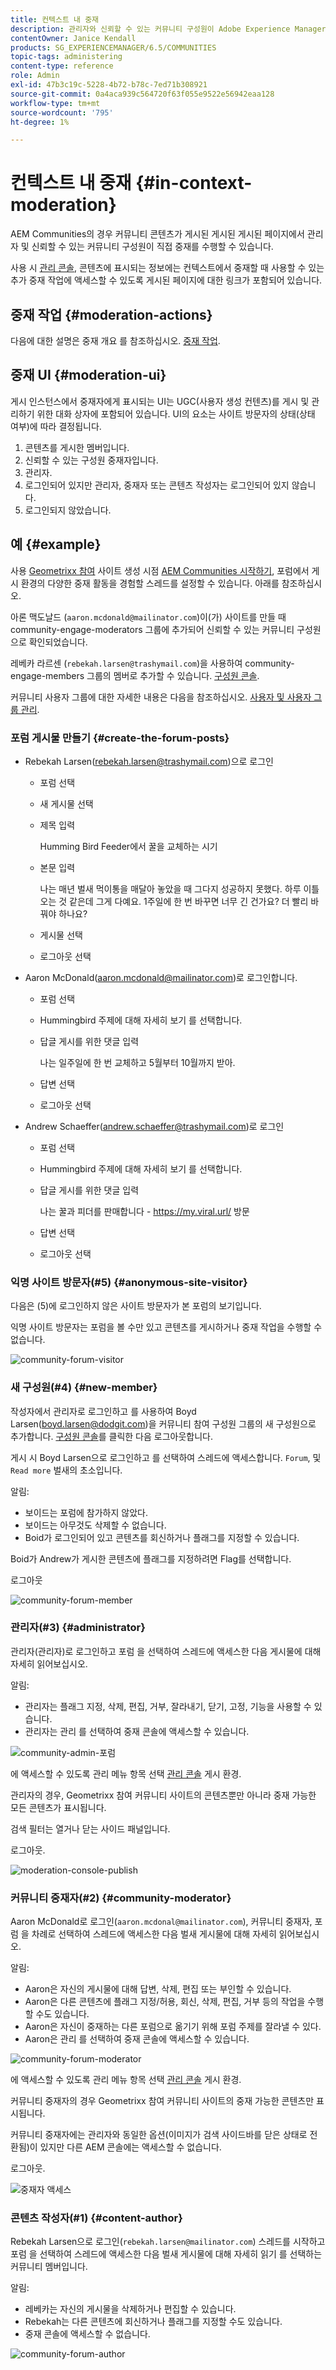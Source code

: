 ```yaml
---
title: 컨텍스트 내 중재
description: 관리자와 신뢰할 수 있는 커뮤니티 구성원이 Adobe Experience Manager 커뮤니티에서 중재자 작업을 수행하는 방법에 대해 알아봅니다.
contentOwner: Janice Kendall
products: SG_EXPERIENCEMANAGER/6.5/COMMUNITIES
topic-tags: administering
content-type: reference
role: Admin
exl-id: 47b3c19c-5228-4b72-b78c-7ed71b308921
source-git-commit: 0a4aca939c564720f63f055e9522e56942eaa128
workflow-type: tm+mt
source-wordcount: '795'
ht-degree: 1%

---
```


# 컨텍스트 내 중재 {#in-context-moderation}

AEM Communities의 경우 커뮤니티 콘텐츠가 게시된 게시된 게시된 페이지에서 관리자 및 신뢰할 수 있는 커뮤니티 구성원이 직접 중재를 수행할 수 있습니다.

사용 시 [관리 콘솔](moderation.md), 콘텐츠에 표시되는 정보에는 컨텍스트에서 중재할 때 사용할 수 있는 추가 중재 작업에 액세스할 수 있도록 게시된 페이지에 대한 링크가 포함되어 있습니다.

## 중재 작업 {#moderation-actions}

다음에 대한 설명은 중재 개요 를 참조하십시오. [중재 작업](moderate-ugc.md#moderation-actions).

## 중재 UI {#moderation-ui}

게시 인스턴스에서 중재자에게 표시되는 UI는 UGC(사용자 생성 컨텐츠)를 게시 및 관리하기 위한 대화 상자에 포함되어 있습니다. UI의 요소는 사이트 방문자의 상태(상태 여부)에 따라 결정됩니다.

1. 콘텐츠를 게시한 멤버입니다.
1. 신뢰할 수 있는 구성원 중재자입니다.
1. 관리자.
1. 로그인되어 있지만 관리자, 중재자 또는 콘텐츠 작성자는 로그인되어 있지 않습니다.
1. 로그인되지 않았습니다.

## 예 {#example}

사용 [Geometrixx 참여](http://localhost:4503/content/sites/engage/en.html) 사이트 생성 시점 [AEM Communities 시작하기](getting-started.md), 포럼에서 게시 환경의 다양한 중재 활동을 경험할 스레드를 설정할 수 있습니다. 아래를 참조하십시오.

아론 맥도날드 (`aaron.mcdonald@mailinator.com`)이(가) 사이트를 만들 때 community-engage-moderators 그룹에 추가되어 신뢰할 수 있는 커뮤니티 구성원으로 확인되었습니다.

레베카 라르센 (`rebekah.larsen@trashymail.com`)을 사용하여 community-engage-members 그룹의 멤버로 추가할 수 있습니다. [구성원 콘솔](members.md).

커뮤니티 사용자 그룹에 대한 자세한 내용은 다음을 참조하십시오. [사용자 및 사용자 그룹 관리](users.md).

### 포럼 게시물 만들기 {#create-the-forum-posts}

* Rebekah Larsen(rebekah.larsen@trashymail.com)으로 로그인

   * 포럼 선택
   * 새 게시물 선택
   * 제목 입력

     Humming Bird Feeder에서 꿀을 교체하는 시기

   * 본문 입력

     나는 매년 벌새 먹이통을 매달아 놓았을 때 그다지 성공하지 못했다. 하루 이틀 오는 것 같은데 그게 다예요. 1주일에 한 번 바꾸면 너무 긴 건가요? 더 빨리 바꿔야 하나요?

   * 게시물 선택
   * 로그아웃 선택

* Aaron McDonald(aaron.mcdonald@mailinator.com)로 로그인합니다.

   * 포럼 선택
   * Hummingbird 주제에 대해 자세히 보기 를 선택합니다.
   * 답글 게시를 위한 댓글 입력

     나는 일주일에 한 번 교체하고 5월부터 10월까지 받아.

   * 답변 선택
   * 로그아웃 선택

* Andrew Schaeffer(andrew.schaeffer@trashymail.com)로 로그인

   * 포럼 선택
   * Hummingbird 주제에 대해 자세히 보기 를 선택합니다.
   * 답글 게시를 위한 댓글 입력

     나는 꿀과 피더를 판매합니다 - https://my.viral.url/ 방문

   * 답변 선택
   * 로그아웃 선택

### 익명 사이트 방문자(#5) {#anonymous-site-visitor}

다음은 (5)에 로그인하지 않은 사이트 방문자가 본 포럼의 보기입니다.

익명 사이트 방문자는 포럼을 볼 수만 있고 콘텐츠를 게시하거나 중재 작업을 수행할 수 없습니다.

![community-forum-visitor](assets/community-forum-visitor.png)

### 새 구성원(#4) {#new-member}

작성자에서 관리자로 로그인하고 를 사용하여 Boyd Larsen(boyd.larsen@dodgit.com)을 커뮤니티 참여 구성원 그룹의 새 구성원으로 추가합니다. [구성원 콘솔](members.md)를 클릭한 다음 로그아웃합니다.

게시 시 Boyd Larsen으로 로그인하고 를 선택하여 스레드에 액세스합니다. `Forum`, 및 `Read more` 벌새의 초소입니다.

알림:

* 보이드는 포럼에 참가하지 않았다.
* 보이드는 아무것도 삭제할 수 없습니다.
* Boid가 로그인되어 있고 콘텐츠를 회신하거나 플래그를 지정할 수 있습니다.

Boid가 Andrew가 게시한 콘텐츠에 플래그를 지정하려면 Flag를 선택합니다.

로그아웃

![community-forum-member](assets/community-forum-member.png)

### 관리자(#3) {#administrator}

관리자(관리자)로 로그인하고 포럼 을 선택하여 스레드에 액세스한 다음 게시물에 대해 자세히 읽어보십시오.

알림:

* 관리자는 플래그 지정, 삭제, 편집, 거부, 잘라내기, 닫기, 고정, 기능을 사용할 수 있습니다.
* 관리자는 관리 를 선택하여 중재 콘솔에 액세스할 수 있습니다.

![community-admin-포럼](assets/community-admin-forum.png)

에 액세스할 수 있도록 관리 메뉴 항목 선택 [관리 콘솔](moderation.md) 게시 환경.

관리자의 경우, Geometrixx 참여 커뮤니티 사이트의 콘텐츠뿐만 아니라 중재 가능한 모든 콘텐츠가 표시됩니다.

검색 필터는 열거나 닫는 사이드 패널입니다.

로그아웃.

![moderation-console-publish](assets/moderation-console-publish.png)

### 커뮤니티 중재자(#2) {#community-moderator}

Aaron McDonald로 로그인(`aaron.mcdonal@mailinator.com`), 커뮤니티 중재자, 포럼 을 차례로 선택하여 스레드에 액세스한 다음 벌새 게시물에 대해 자세히 읽어보십시오.

알림:

* Aaron은 자신의 게시물에 대해 답변, 삭제, 편집 또는 부인할 수 있습니다.
* Aaron은 다른 콘텐츠에 플래그 지정/허용, 회신, 삭제, 편집, 거부 등의 작업을 수행할 수도 있습니다.
* Aaron은 자신이 중재하는 다른 포럼으로 옮기기 위해 포럼 주제를 잘라낼 수 있다.
* Aaron은 관리 를 선택하여 중재 콘솔에 액세스할 수 있습니다.

![community-forum-moderator](assets/community-forum-moderator.png)

에 액세스할 수 있도록 관리 메뉴 항목 선택 [관리 콘솔](moderation.md) 게시 환경.

커뮤니티 중재자의 경우 Geometrixx 참여 커뮤니티 사이트의 중재 가능한 콘텐츠만 표시됩니다.

커뮤니티 중재자에는 관리자와 동일한 옵션(이미지가 검색 사이드바를 닫은 상태로 전환됨)이 있지만 다른 AEM 콘솔에는 액세스할 수 없습니다.

로그아웃.

![중재자 액세스](assets/moderator-access.png)

### 콘텐츠 작성자(#1) {#content-author}

Rebekah Larsen으로 로그인(`rebekah.larsen@mailinator.com`) 스레드를 시작하고 포럼 을 선택하여 스레드에 액세스한 다음 벌새 게시물에 대해 자세히 읽기 를 선택하는 커뮤니티 멤버입니다.

알림:

* 레베카는 자신의 게시물을 삭제하거나 편집할 수 있습니다.
* Rebekah는 다른 콘텐츠에 회신하거나 플래그를 지정할 수도 있습니다.
* 중재 콘솔에 액세스할 수 없습니다.

![community-forum-author](assets/community-forum-author.png)
